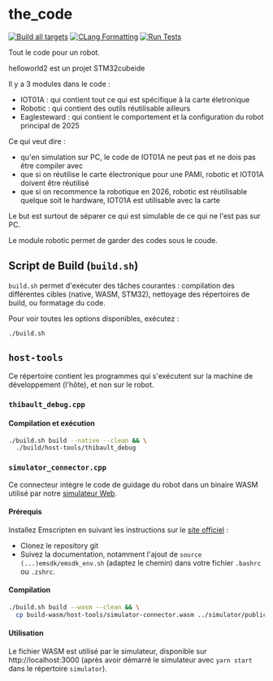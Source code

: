 # the_code
[![Build all targets](https://github.com/Eagletech-robotic/the_code/actions/workflows/build.yml/badge.svg)](https://github.com/Eagletech-robotic/the_code/actions/workflows/build.yml)
[![CLang Formatting](https://github.com/Eagletech-robotic/the_code/actions/workflows/check-format.yml/badge.svg)](https://github.com/Eagletech-robotic/the_code/actions/workflows/check-format.yml)
[![Run Tests](https://github.com/Eagletech-robotic/the_code/actions/workflows/test.yml/badge.svg)](https://github.com/Eagletech-robotic/the_code/actions/workflows/test.yml)

Tout le code pour un robot.

helloworld2 est un projet STM32cubeide

Il y a 3 modules dans le code :

- IOT01A : qui contient tout ce qui est spécifique à la carte életronique
- Robotic : qui contient des outils réutilisable ailleurs
- Eaglesteward : qui contient le comportement et la configuration du robot principal de 2025

Ce qui veut dire :

- qu'en simulation sur PC, le code de IOT01A ne peut pas et ne dois pas être compiler avec
- que si on réutilise le carte électronique pour une PAMI, robotic et IOT01A doivent être réutilisé
- que si on recommence la robotique en 2026, robotic est réutilisable quelque soit le hardware, IOT01A est utilisable
  avec la carte

Le but est surtout de séparer ce qui est simulable de ce qui ne l'est pas sur PC.

Le module robotic permet de garder des codes sous le coude.

## Script de Build (`build.sh`)

`build.sh` permet d'exécuter des tâches courantes : compilation des différentes cibles (native, WASM, STM32), nettoyage des répertoires de build, ou formatage du code.

Pour voir toutes les options disponibles, exécutez :

```bash
./build.sh
```

## `host-tools`

Ce répertoire contient les programmes qui s'exécutent sur la machine de développement (l'hôte), et non sur le robot.

### `thibault_debug.cpp`

#### Compilation et exécution

```bash
./build.sh build --native --clean && \
  ./build/host-tools/thibault_debug
```

### `simulator_connector.cpp`

Ce connecteur intègre le code de guidage du robot dans un binaire WASM utilisé par notre [simulateur Web](https://github.com/Eagletech-robotic/simulator).

#### Prérequis

Installez Emscripten en suivant les instructions sur le [site officiel](https://emscripten.org/docs/getting_started/downloads.html) :

- Clonez le repository git
- Suivez la documentation, notamment l'ajout de `source (...)emsdk/emsdk_env.sh` (adaptez le chemin) dans votre fichier `.bashrc` ou `.zshrc`.

#### Compilation

```bash
./build.sh build --wasm --clean && \
  cp build-wasm/host-tools/simulator-connector.wasm ../simulator/public/
```

#### Utilisation

Le fichier WASM est utilisé par le simulateur, disponible sur http://localhost:3000 (après avoir démarré le simulateur avec `yarn start` dans le répertoire `simulator`).
